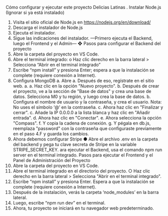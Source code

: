 Cómo configurar y ejecutar este proyecto
Delicias Latinas .
Instalar Node.js (Ignorar si ya está instalado)
1. Visita el sitio oficial de Node.js en https://nodejs.org/en/download/
2. Descarga el instalador de Node.js
3. Ejecuta el instalador.
4. Sigue las indicaciones del instalador.
—Primero ejecuta el Backend, luego el Frontend y el Admin—
❖ Pasos para configurar el Backend del proyecto
1. Abre la carpeta del proyecto en VS Code.
2. Abre el terminal integrado:
o Haz clic derecho en la barra lateral > Selecciona “Abrir en el terminal integrado”
3. Escribe “npm install” y presiona Enter; espera a que la instalación se complete (requiere conexión a Internet).
4. Configura MongoDB
a. Abre a. Después de eso, regístrate en el sitio web.
a. a. Haz clic en la opción "Nuevo proyecto".
b. Después de crear el proyecto, ve a la sección de "Base de datos" y crea una base de datos.
Selecciona M0 y tu región, y luego crea la base de datos.
b. Configura el nombre de usuario y la contraseña, y crea el usuario.
Nota: No uses el símbolo ‘@’ en la contraseña.
c. Ahora haz clic en "Finalizar y cerrar".
c. Añade la IP 0.0.0.0 a la lista blanca y haz clic en "Añadir entrada".
d. Ahora haz clic en "Conectar".
e. Ahora selecciona la opción "Compass".
f. Y copia la cadena de conexión.
g. Y pégala en db.js, reemplaza "password" con la contraseña que configuraste previamente en el paso 4.F y guarda los cambios.
2. Ahora debemos configurar Stripe
● Abre el archivo .env en la carpeta del backend y pega tu clave secreta de Stripe en la variable STRIPE_SECRET_KEY.
ara ejecutar el Backend, usa el comando npm run server en el terminal integrado.
Pasos para ejecutar el Frontend y el Panel de Administración del Proyecto
1. Abre la carpeta del proyecto en VS Code.
2. Abre el terminal integrado en el directorio del proyecto. ○ Haz clic derecho en la barra lateral > Selecciona "Abrir en el terminal integrado".
1. Escribe “npm install” y presiona Enter. Espera a que la instalación se complete (requiere conexión a Internet).
2. Después de la instalación, verás la carpeta ‘node_modules’ en la barra lateral.
3. Luego, escribe “npm run dev” en el terminal.
2. Ahora, tu proyecto se iniciará en tu navegador web predeterminado.
